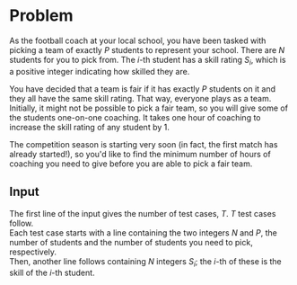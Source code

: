 # Problem

As the football coach at your local school, you have been tasked with picking a team of exactly $P$ students to represent your school. There are $N$ students for you to pick from. The $i$-th student has a skill rating $S_i$, which is a positive integer indicating how skilled they are.

You have decided that a team is fair if it has exactly $P$ students on it and they all have the same skill rating. That way, everyone plays as a team. Initially, it might not be possible to pick a fair team, so you will give some of the students one-on-one coaching. It takes one hour of coaching to increase the skill rating of any student by $1$.

The competition season is starting very soon (in fact, the first match has already started!), so you'd like to find the minimum number of hours of coaching you need to give before you are able to pick a fair team.

## Input

The first line of the input gives the number of test cases, $T$. $T$ test cases follow.  
Each test case starts with a line containing the two integers $N$ and $P$, the number of students and the number of students you need to pick, respectively.  
Then, another line follows containing $N$ integers $S_i$; the $i$-th of these is the skill of the $i$-th student.
